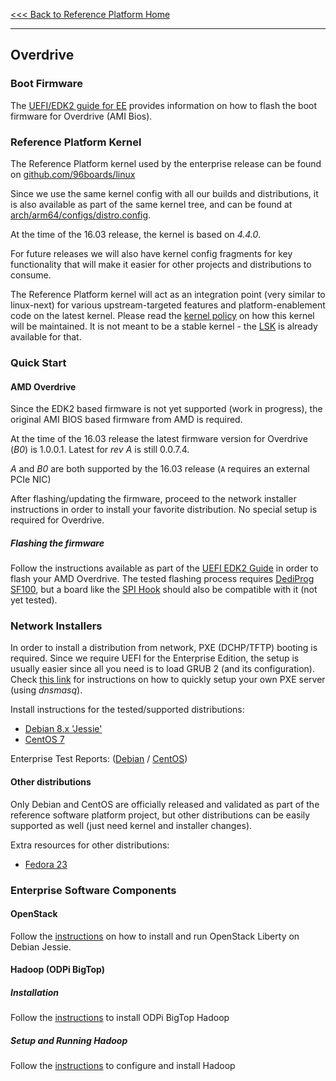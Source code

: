 [<<< Back to Reference Platform Home](https://github.com/96boards/documentation/wiki/Reference-Platform-Home#)

***

## Overdrive

### Boot Firmware

The [UEFI/EDK2 guide for EE](https://github.com/96boards/documentation/wiki/UEFI-EDK2-Guide-for-EE) provides information on how to flash the boot firmware for Overdrive (AMI Bios).

### Reference Platform Kernel

The Reference Platform kernel used by the enterprise release can be found on [github.com/96boards/linux](https://github.com/96boards/linux/tree/96b/releases/2016.03)

Since we use the same kernel config with all our builds and distributions, it is also available as part of the same kernel tree, and can be found at [arch/arm64/configs/distro.config](https://github.com/96boards/linux/blob/96b/releases/2016.03/arch/arm64/configs/distro.config).

At the time of the 16.03 release, the kernel is based on *4.4.0*.

For future releases we will also have kernel config fragments for key functionality that will make it easier for other projects and distributions to consume.

The Reference Platform kernel will act as an integration point (very similar to linux-next) for various upstream-targeted features and platform-enablement code on the latest kernel. Please read the [kernel policy](https://github.com/96boards/documentation/wiki/RP-Kernel-Policy) on how this kernel will be maintained. It is not meant to be a stable kernel - the [LSK](https://wiki.linaro.org/LSK) is already available for that.

### Quick Start

#### AMD Overdrive

Since the EDK2 based firmware is not yet supported (work in progress), the original AMI BIOS based firmware from AMD is required.

At the time of the 16.03 release the latest firmware version for Overdrive (*B0*) is 1.0.0.1. Latest for *rev A* is still 0.0.7.4.

*A* and *B0* are both supported by the 16.03 release (`A` requires an external PCIe NIC)

After flashing/updating the firmware, proceed to the network installer instructions in order to install your favorite distribution. No special setup is required for Overdrive.

##### Flashing the firmware

Follow the instructions available as part of the [UEFI EDK2 Guide](https://github.com/96boards/documentation/wiki/UEFI-EDK2-Guide-for-EE#amd-overdrive) in order to flash your AMD Overdrive. The tested flashing process requires [DediProg SF100](http://www.dediprog.com/pd/spi-flash-solution/SF100), but a board like the [SPI Hook](http://www.tincantools.com/SPI_Hook.html) should also be compatible with it (not yet tested).

### Network Installers

In order to install a distribution from network, PXE (DCHP/TFTP) booting is required. Since we require UEFI for the Enterprise Edition, the setup is usually easier since all you need is to load GRUB 2 (and its configuration). Check [this link](https://github.com/96boards/documentation/wiki/DHCP-TFTP-server-for-UEFI-distro-network-installers) for instructions on how to quickly setup your own PXE server (using *dnsmasq*).

Install instructions for the tested/supported distributions:
* [Debian 8.x 'Jessie'](https://github.com/96boards/documentation/wiki/Installing-Debian-Jessie)
* [CentOS 7](https://github.com/96boards/documentation/wiki/Installing-CentOS-7)

Enterprise Test Reports: ([Debian](https://builds.96boards.org/releases/reference-platform/components/debian-installer/16.03/EE-Debian-RPB-16.03-TestReport.pdf) / [CentOS](https://builds.96boards.org/releases/reference-platform/components/centos-installer/16.03/EE-CentOS-RPB-16.03-TestReport.pdf))

#### Other distributions

Only Debian and CentOS are officially released and validated as part of the reference software platform project, but other distributions can be easily supported as well (just need kernel and installer changes).

Extra resources for other distributions:
* [Fedora 23](https://github.com/96boards/documentation/wiki/Installing-Fedora-23)

### Enterprise Software Components

#### OpenStack

Follow the [instructions](https://github.com/96boards/documentation/wiki/Openstack-Liberty) on how to install and run OpenStack Liberty on Debian Jessie.

#### Hadoop (ODPi BigTop)

##### Installation

Follow the [instructions](https://github.com/96boards/documentation/wiki/ODPi-Hadoop-Installation) to install ODPi BigTop Hadoop

##### Setup and Running Hadoop

Follow the [instructions](https://github.com/96boards/documentation/wiki/ODPi-BigTop-Hadoop-configuration-and-Running) to configure and install Hadoop